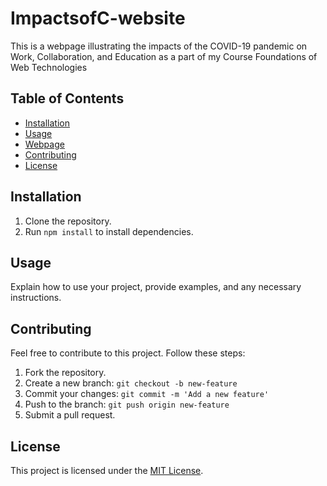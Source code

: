 # ImpactsofC-website
This is a webpage illustrating the impacts of the COVID-19 pandemic on Work, Collaboration, and Education as a part of my Course Foundations of Web Technologies

## Table of Contents
- [Installation](https://github.com/greeshmaganji/ImpactsofC-website/blob/e2b648b215c42385a1ea3090731eba7a097a46b4/index.html)
- [Usage](#usage)
- [Webpage](https://github.com/greeshmaganji/ImpactsofC-website/blob/31879097af6402fb00da54928c7fb5a9418619e6/index.html)
- [Contributing](#contributing)
- [License](#license)

## Installation
1. Clone the repository.
2. Run `npm install` to install dependencies.

## Usage
Explain how to use your project, provide examples, and any necessary instructions.

## Contributing
Feel free to contribute to this project. Follow these steps:
1. Fork the repository.
2. Create a new branch: `git checkout -b new-feature`
3. Commit your changes: `git commit -m 'Add a new feature'`
4. Push to the branch: `git push origin new-feature`
5. Submit a pull request.

## License
This project is licensed under the [MIT License](LICENSE).
